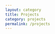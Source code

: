 ```yaml
---
layout: category
title: Projects
category: projects
permalink: /projects
---
```


<!-- [Building Virtual World](https://www.etc.cmu.edu/learn/curriculum/building-virtual-worlds/) is a compulsory course at ETC, during which we're divided into groups of five and have to build a game with a given theme in one or two weeks. 

Below are some previous work built during the course in two weeks: -->